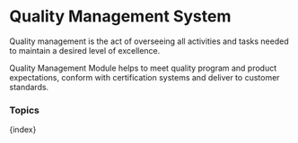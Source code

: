 # Quality Management System

 Quality management is the act of overseeing all activities and tasks needed to maintain a desired level of excellence.

 Quality Management Module helps to meet quality program and product expectations, conform with certification systems and deliver to customer standards.

### Topics

{index}


